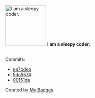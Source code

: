 <img src="https://my-badges.github.io/my-badges/sleepy-coder.png" alt="I am a sleepy coder." title="I am a sleepy coder." width="128">
<strong>I am a sleepy coder.</strong>
<br><br>

Commits:

- <a href="https://github.com/katrin-krieger/software-patterns/commit/ee7bdea7614a05d5b96ed91d0e23a43b6787e6ee">ee7bdea</a>
- <a href="https://github.com/katrin-krieger/software-patterns/commit/5da557495555f3a220fe97d877b0e52515ec86bb">5da5574</a>
- <a href="https://github.com/katrin-krieger/software-patterns/commit/00151da701e2eb46cd6695cd36525e3054e3f2db">00151da</a>


Created by <a href="https://github.com/my-badges/my-badges">My Badges</a>